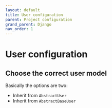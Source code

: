 ```yaml
---
layout: default
title: User configuration
parent: Project configuration
grand_parent: Django
nav_order: 1
---
```


# User configuration

## Choose the correct user model

Basically the options are two:
- Inherit from `AbstractUser`
- Inherit from `AbstractBaseUser`
